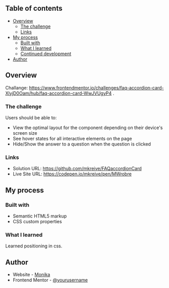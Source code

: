 ## Table of contents

-   [Overview](#overview)
    -   [The challenge](#the-challenge)
    -   [Links](#links)
-   [My process](#my-process)
    -   [Built with](#built-with)
    -   [What I learned](#what-i-learned)
    -   [Continued development](#continued-development)
-   [Author](#author)

## Overview

Challange: https://www.frontendmentor.io/challenges/faq-accordion-card-XlyjD0Oam/hub/faq-accordion-card-WwJVUgyP4 .

### The challenge

Users should be able to:

-   View the optimal layout for the component depending on their device's screen size
-   See hover states for all interactive elements on the page
-   Hide/Show the answer to a question when the question is clicked

### Links

-   Solution URL: https://github.com/mkreive/FAQaccordionCard
-   Live Site URL: https://codepen.io/mkreive/pen/MWrobre

## My process

### Built with

-   Semantic HTML5 markup
-   CSS custom properties

### What I learned

Learned positioning in css.

## Author

-   Website - [Monika](https://codepen.io/mkreive)
-   Frontend Mentor - [@yourusername](https://www.frontendmentor.io/profile/yourusername)
